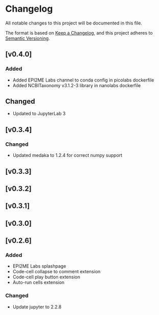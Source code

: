 # Changelog
All notable changes to this project will be documented in this file.

The format is based on [Keep a Changelog](https://keepachangelog.com/en/1.0.0/),
and this project adheres to [Semantic Versioning](https://semver.org/spec/v2.0.0.html).

## [v0.4.0]
### Added
- Added EPI2ME Labs channel to conda config in picolabs dockerfile
- Added NCBITaxonomy v3.1.2-3 library in nanolabs dockerfile
## Changed
- Updated to JupyterLab 3

## [v0.3.4]
### Changed
- Updated medaka to 1.2.4 for correct numpy support

## [v0.3.3]

## [v0.3.2]

## [v0.3.1]

## [v0.3.0]

## [v0.2.6]
### Added
- EPI2ME Labs splashpage
- Code-cell collapse to comment extension
- Code-cell play button extension
- Auto-run cells extension
### Changed
- Update jupyter to 2.2.8

